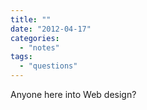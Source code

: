 ```yaml
---
title: ""
date: "2012-04-17"
categories: 
  - "notes"
tags: 
  - "questions"
---
```


Anyone here into Web design?
